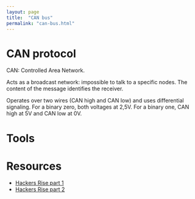 ```yaml
---
layout: page
title:  "CAN bus"
permalink: "can-bus.html"
---
```


# CAN protocol

CAN: Controlled Area Network.

Acts as a broadcast network: impossible to talk to a specific nodes. The content
of the message identifies the receiver.

Operates over two wires (CAN high and CAN low) and uses differential signaling.
For a binary zero, both voltages at 2,5V. For a binary one, CAN high at 5V and
CAN low at 0V.

# Tools

# Resources
* [Hackers Rise part 1](https://www.hackers-arise.com/single-post/2017/08/04/Automobile-Hacking-Part-1-The-CAN-Protocol)
* [Hackers Rise part 2](https://www.hackers-arise.com/single-post/2017/08/08/Automobile-Hacking-Part-2-The-can-utils-or-SocketCAN)
